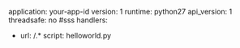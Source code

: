 application: your-app-id
version: 1
runtime: python27
api_version: 1
threadsafe: no
#sss 
handlers:
- url: /.*
  script: helloworld.py

